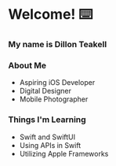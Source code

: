 # Welcome! ⌨️
### My name is Dillon Teakell
### About Me
- Aspiring iOS Developer
- Digital Designer
- Mobile Photographer

### Things I'm Learning
- Swift and SwiftUI
- Using APIs in Swift
- Utilizing Apple Frameworks
